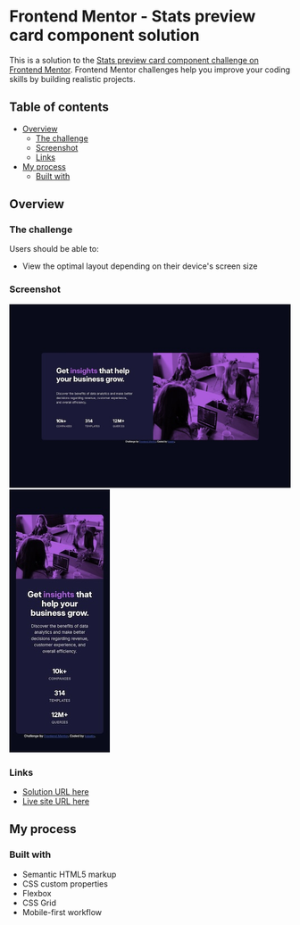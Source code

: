 # Frontend Mentor - Stats preview card component solution

This is a solution to the [Stats preview card component challenge on Frontend Mentor](https://www.frontendmentor.io/challenges/stats-preview-card-component-8JqbgoU62). Frontend Mentor challenges help you improve your coding skills by building realistic projects. 

## Table of contents

- [Overview](#overview)
  - [The challenge](#the-challenge)
  - [Screenshot](#screenshot)
  - [Links](#links)
- [My process](#my-process)
  - [Built with](#built-with)

## Overview

### The challenge

Users should be able to:

- View the optimal layout depending on their device's screen size

### Screenshot

![](./screenshot-desktop.jpg)
![](./screenshot-mobile.jpg)

### Links

- [Solution URL here](https://github.com/kaaato/stats-preview-card-FM)
- [Live site URL here](https://kaaato.github.io/stats-preview-card-FM/)

## My process

### Built with

- Semantic HTML5 markup
- CSS custom properties
- Flexbox
- CSS Grid
- Mobile-first workflow

